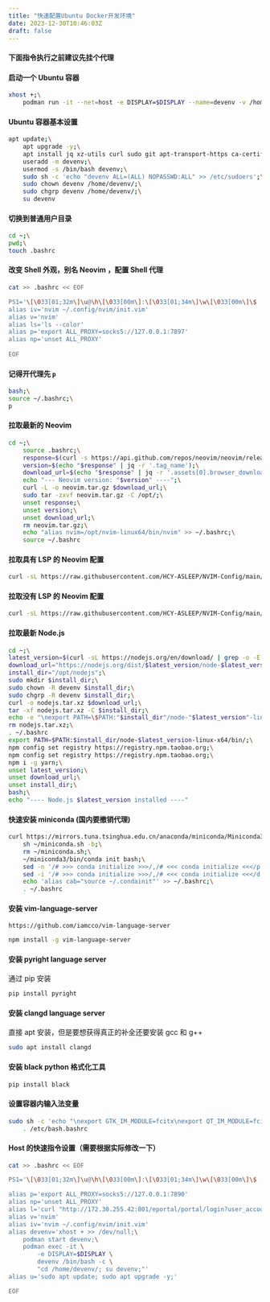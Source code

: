 ```yaml
---
title: "快速配置Ubuntu Docker开发环境"
date: 2023-12-30T10:46:03Z
draft: false
---
```


#### 下面指令执行之前建议先挂个代理

#### 启动一个 Ubuntu 容器
```bash
xhost +;\
    podman run -it --net=host -e DISPLAY=$DISPLAY --name=devenv -v /home/hcy/Documents/ubuntu/:/home/devenv/ ubuntu /bin/bash
```

#### Ubuntu 容器基本设置
```bash
apt update;\
    apt upgrade -y;\
    apt install jq xz-utils curl sudo git apt-transport-https ca-certificates ripgrep vim-tiny -y;\
    useradd -m devenv;\
    usermod -s /bin/bash devenv;\
    sudo sh -c 'echo "devenv ALL=(ALL) NOPASSWD:ALL" >> /etc/sudoers';\
    sudo chown devenv /home/devenv/;\
    sudo chgrp devenv /home/devenv/;\
    su devenv
```

#### 切换到普通用户目录
```bash
cd ~;\
pwd;\
touch .bashrc
```

#### 改变 Shell 外观，别名 Neovim ，配置 Shell 代理
```bash
cat >> .bashrc << EOF

PS1='\[\033[01;32m\]\u@\h\[\033[00m\]:\[\033[01;34m\]\w\[\033[00m\]\$ '
alias iv='nvim ~/.config/nvim/init.vim'
alias v='nvim'
alias ls='ls --color'
alias p='export ALL_PROXY=socks5://127.0.0.1:7897'
alias np='unset ALL_PROXY'
    
EOF
```

#### 记得开代理先 `p`
```bash
bash;\
source ~/.bashrc;\
p
```

#### 拉取最新的 Neovim
```bash
cd ~;\
    source .bashrc;\
    response=$(curl -s https://api.github.com/repos/neovim/neovim/releases/latest);\
    version=$(echo "$response" | jq -r '.tag_name');\
    download_url=$(echo "$response" | jq -r '.assets[0].browser_download_url');\
    echo "--- Neovim version: "$version" ----";\
    curl -L -o neovim.tar.gz $download_url;\
    sudo tar -zxvf neovim.tar.gz -C /opt/;\
    unset response;\
    unset version;\
    unset download_url;\
    rm neovim.tar.gz;\
    echo "alias nvim=/opt/nvim-linux64/bin/nvim" >> ~/.bashrc;\
    source ~/.bashrc
```

#### 拉取具有 LSP 的 Neovim 配置
```bash
curl -sL https://raw.githubusercontent.com/HCY-ASLEEP/NVIM-Config/main/nvim-config.sh | sh
```

#### 拉取没有 LSP 的 Neovim 配置
```bash
curl -sL https://raw.githubusercontent.com/HCY-ASLEEP/NVIM-Config/main/nvim-config-without-lsp/nvim-config.sh | sh
```

#### 拉取最新 Node.js
```bash
cd ~;\
latest_version=$(curl -sL https://nodejs.org/en/download/ | grep -o -E 'v[0-9]+\.[0-9]+\.[0-9]+' | head -n 1);\
download_url="https://nodejs.org/dist/$latest_version/node-$latest_version-linux-x64.tar.xz";\
install_dir="/opt/nodejs";\
sudo mkdir $install_dir;\
sudo chown -R devenv $install_dir;\
sudo chgrp -R devenv $install_dir;\
curl -o nodejs.tar.xz $download_url;\
tar -xf nodejs.tar.xz -C $install_dir;\
echo -e "\nexport PATH=\$PATH:"$install_dir"/node-"$latest_version"-linux-x64/bin/" >> ~/.bashrc;\
rm nodejs.tar.xz;\
. ~/.bashrc
export PATH=$PATH:$install_dir/node-$latest_version-linux-x64/bin/;\
npm config set registry https://registry.npm.taobao.org;\
npm config set registry https://registry.npm.taobao.org;\
npm i -g yarn;\
unset latest_version;\
unset download_url;\
unset install_dir;\
bash;\
echo "---- Node.js $latest_version installed ----"
```

#### 快速安装 miniconda (国内要撤销代理)
```bash
curl https://mirrors.tuna.tsinghua.edu.cn/anaconda/miniconda/Miniconda3-latest-Linux-x86_64.sh -o ~/miniconda.sh;\
    sh ~/miniconda.sh -b;\
    rm ~/miniconda.sh;\
    ~/miniconda3/bin/conda init bash;\
    sed -n '/# >>> conda initialize >>>/,/# <<< conda initialize <<</p' ~/.bashrc >> ~/.condainit;\
    sed -i '/# >>> conda initialize >>>/,/# <<< conda initialize <<</d' ~/.bashrc;\
    echo 'alias cab="source ~/.condainit"' >> ~/.bashrc;\
    . ~/.bashrc
```

#### 安装 vim-language-server
```url
https://github.com/iamcco/vim-language-server
```
```bash
npm install -g vim-language-server
```

#### 安装 pyright language server
通过 pip 安装
```bash
pip install pyright
```

#### 安装 clangd language server
直接 apt 安装，但是要想获得真正的补全还要安装 gcc 和 g++
```bash
sudo apt install clangd
```

#### 安装 black python 格式化工具
```bash
pip install black
```

#### 设置容器内输入法变量
```bash
sudo sh -c 'echo "\nexport GTK_IM_MODULE=fcitx\nexport QT_IM_MODULE=fcitx\nexport XMODIFIERS=@im=fcitx\n" >> /etc/bash.bashrc';\
    . /etc/bash.bashrc
```

#### Host 的快速指令设置（需要根据实际修改一下）
```bash
cat >> .bashrc << EOF

PS1='\[\033[01;32m\]\u@\h\[\033[00m\]:\[\033[01;34m\]\w\[\033[00m\]\$ '

alias p='export ALL_PROXY=socks5://127.0.0.1:7890'
alias np='unset ALL_PROXY'
alias l='curl "http://172.30.255.42:801/eportal/portal/login?user_account=392432&user_password=12542614" ; echo'
alias v='nvim'
alias iv='nvim ~/.config/nvim/init.vim'
alias devenv='xhost + >> /dev/null;\
    podman start devenv;\
    podman exec -it \
        -e DISPLAY=$DISPLAY \
        devenv /bin/bash -c \
        "cd /home/devenv/; su devenv;"'
alias u='sudo apt update; sudo apt upgrade -y;'

EOF
```
